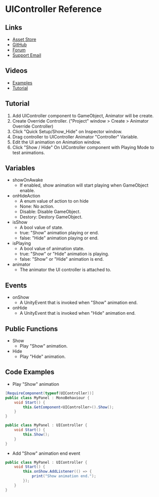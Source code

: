 # UIController Reference

## Links
- [Asset Store](http://u3d.as/B5u)
- [GitHub](https://github.com/johnsoncodehk/unity-ui-controller)
- [Forum](https://github.com/johnsoncodehk/unity-ui-controller/issues)
- [Support Email](mailto:johnsoncodehk+support@gmail.com)

## Videos
- [Examples](https://youtu.be/AvHS_WsVhzQ)
- [Tutorial](https://youtu.be/Y-2yhzTcvFU)

## Tutorial
1. Add UIController component to GameObject, Animator will be create.
1. Create Override Controller. ("Project" window > Create > Animator Override Controller)
1. Click "Quick Setup/Show_Hide" on Inspector window.
1. Drag controller to UIController Animator "Controller" Variable.
1. Edit the UI animation on Animation window.
1. Click "Show / Hide" On UIController component with Playing Mode to test animations.

## Variables
- showOnAwake
	- If enabled, show animation will start playing when GameObject enable.
- onHideAction
	- A enum value of action to on hide
	- None: No action.
	- Disable: Disable GameObject.
	- Destory: Destory GameObject.
- isShow
	- A bool value of state.
	- true: "Show" animation playing or end.
	- false: "Hide" animation playing or end.
- isPlaying
	- A bool value of animation state.
	- true: "Show" or "Hide" animation is playing.
	- false: "Show" or "Hide" animation is end.
- animator
	- The animator the UI controller is attached to.

## Events
- onShow
	- A UnityEvent that is invoked when "Show" animation end.
- onHide
	- A UnityEvent that is invoked when "Hide" animation end.

## Public Functions
- Show
	- Play "Show" animation.
- Hide
	- Play "Hide" animation.

## Code Examples
- Play "Show" animation
```csharp
[RequireComponent(typeof(UIController))]
public class MyPanel : MonoBehaviour {
	void Start() {
		this.GetComponent<UIController>().Show();
	}
}
```
```csharp
public class MyPanel : UIController {
	void Start() {
		this.Show();
	}
}
```
- Add "Show" animation end event
```csharp
public class MyPanel : UIController {
	void Start() {
		this.onShow.AddListener(() => {
			print("Show animation end.");
		});
	}
}
```